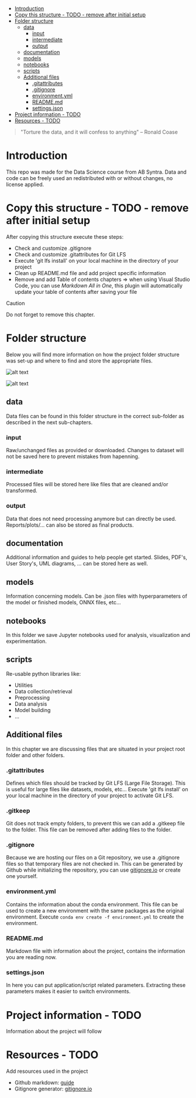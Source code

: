 <!-- TOC -->
* [Introduction](#introduction)
* [Copy this structure - TODO - remove after initial setup](#copy-this-structure---todo---remove-after-initial-setup)
* [Folder structure](#folder-structure)
  * [data](#data)
    * [input](#input)
    * [intermediate](#intermediate)
    * [output](#output)
  * [documentation](#documentation)
  * [models](#models)
  * [notebooks](#notebooks)
  * [scripts](#scripts)
  * [Additional files](#additional-files)
    * [.gitattributes](#gitattributes)
    * [.gitignore](#gitignore)
    * [environment.yml](#environmentyml)
    * [README.md](#readmemd)
    * [settings.json](#settingsjson)
* [Project information - TODO](#project-information---todo)
* [Resources - TODO](#resources---todo)
<!-- TOC -->

> "Torture the data, and it will confess to anything" – Ronald Coase

# Introduction
This repo was made for the Data Science course from AB Syntra.
Data and code can be freely used an redistributed with or without changes, no license applied.

# Copy this structure - TODO - remove after initial setup
After copying this structure execute these steps:

- Check and customize .gitignore
- Check and customize .gitattributes for Git LFS
- Execute 'git lfs install' on your local machine in the directory of your project
- Clean up README.md file and add project specific information
- Remove and add Table of contents chapters => when using Visual Studio Code, you can use *Markdown All in One*, this plugin will automatically update your table of contents after saving your file

> [!CAUTION]
> Do not forget to remove this chapter.

# Folder structure
Below you will find more information on how the project folder structure was set-up and where to find and store the appropriate files.

![alt text](images/folder-structure.png "Folder structure image 1")

![alt text](images/folder-structure-2.png "Folder structure image 2")

## data
Data files can be found in this folder structure in the correct sub-folder as described in the next sub-chapters.

### input
Raw/unchanged files as provided or downloaded.
Changes to dataset will not be saved here to prevent mistakes from hapenning.

### intermediate
Processed files will be stored here like files that are cleaned and/or transformed.

### output
Data that does not need processing anymore but can directly be used.
Reports/plots/... can also be stored as final products.

## documentation
Additional information and guides to help people get started.
Slides, PDF's, User Story's, UML diagrams, ... can be stored here as well.

## models
Information concerning models. Can be .json files with hyperparameters of the model or finished models, ONNX files, etc...

## notebooks
In this folder we save Jupyter notebooks used for analysis, visualization and experimentation.

## scripts
Re-usable python libraries like:

- Utilities
- Data collection/retrieval
- Preprocessing
- Data analysis
- Model building
- ...

 ## Additional files
 In this chapter we are discussing files that are situated in your project root folder and other folders.

### .gitattributes
Defines which files should be tracked by Git LFS (Large File Storage).
This is useful for large files like datasets, models, etc...
Execute 'git lfs install' on your local machine in the directory of your project to activate Git LFS.

### .gitkeep
Git does not track empty folders, to prevent this we can add a .gitkeep file to the folder.
This file can be removed after adding files to the folder.

### .gitignore
Because we are hosting our files on a Git repository, we use a .gitignore files so that temporary files are not checked in.
This can be generated by Github while initializing the repository, you can use [gitignore.io](https://www.toptal.com/developers/gitignore/) or create one yourself. 

### environment.yml
Contains the information about the conda environment.
This file can be used to create a new environment with the same packages as the original environment.
Execute `conda env create -f environment.yml` to create the environment.

### README.md
Markdown file with information about the project, contains the information you are reading now.

 ### settings.json
 In here you can put application/script related parameters.
 Extracting these parameters makes it easier to switch environments.


 # Project information - TODO
 Information about the project will follow

 # Resources - TODO
 Add resources used in the project

 - Github markdown: [guide](https://docs.github.com/en/get-started/writing-on-github/getting-started-with-writing-and-formatting-on-github/basic-writing-and-formatting-syntax)
 - Gitignore generator: [gitignore.io](https://www.toptal.com/developers/gitignore/)